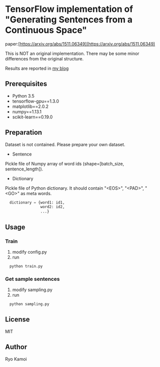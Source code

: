 # TensorFlow implementation of "Generating Sentences from a Continuous Space"

paper:[https://arxiv.org/abs/1511.06349](https://arxiv.org/abs/1511.06349)

This is NOT an original implementation. There may be some minor differences from the original structure.

Results are reported in [my blog](https://sesenosannko.github.io/contents/text_g/original)

## Prerequisites

 * Python 3.5
 * tensorflow-gpu==1.3.0
 * matplotlib==2.0.2
 * numpy==1.13.1
 * scikit-learn==0.19.0


## Preparation

Dataset is not contained. Please prepare your own dataset.

 * Sentence

Pickle file of Numpy array of word ids (shape=[batch_size, sentence_length]).

 * Dictionary

Pickle file of Python dictionary. It should contain "\<EOS\>", "\<PAD\>", "\<GO\>" as meta words.

```python
  dictionary = {word1: id1,
                word2: id2,
                ...}
```

## Usage
### Train

1. modify config.py
2. run

```bash
  python train.py
```

### Get sample sentences

1. modify sampling.py
2. run

```bash
  python sampling.py
```

## License

MIT

## Author

Ryo Kamoi
